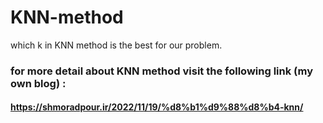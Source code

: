 # KNN-method
which k in KNN method is the best for our problem.
### for more detail about KNN method visit the following link (my own blog) : 
#### https://shmoradpour.ir/2022/11/19/%d8%b1%d9%88%d8%b4-knn/
